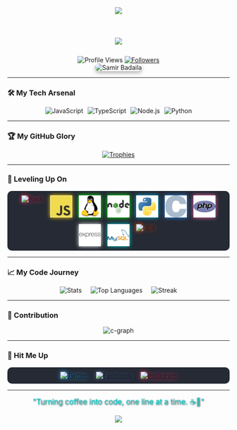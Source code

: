 <p align="center">
  <img src="https://capsule-render.vercel.app/api?type=waving&color=gradient&height=60&section=header"/>
</p>

<h1 align="center">
  <img src="https://readme-typing-svg.demolab.com/?font=Architects+Daughter&size=25&pause=1000&color=FF5722&center=true&vCenter=true&width=500&lines=Hey+there+%F0%9F%91%8B;I%27m+Samir+Badaila.;Backend+Wizard+%F0%9F%94%A7+Crafting+APIs.;Web+Scraping+%7C+Automation+%7C+Bots.;Scaling+Code+with+Node.js+%2B+MongoDB.;From+Idea+to+Deployment+%E2%9C%85">
</h1>

<div align="center">
  <img src="https://komarev.com/ghpvc/?username=notsopreety&label=Profile%20Views&color=ff2e63&style=flat-square" alt="Profile Views" />
  <a href="https://github.com/notsopreety">
    <img src="https://img.shields.io/github/followers/notsopreety?label=Followers&style=social&color=ff2e63" alt="Followers" />
  </a>
</div>

<div align="center">
  <img src="https://cardivo.vercel.app/api?name=Samir%20Badaila&description=Dev%20Enthusiast%20•%20Always%20Learning%20and%20Building&image=https://samirb.com.np/assets/authors/samir-badaila.jpg&backgroundColor=%23f0f4f8&pattern=floatingCogs&colorPattern=%23d1e3f0&fontColor=%23223a5e&iconColor=%235c7caa&github=notsopreety&twitter=notsopreety&linkedin=samirbadaila&instagram=notsopreety&site=samirbadaila.com.np" alt="Samir Badaila" width="400" style="border-radius: 15px; box-shadow: 0 4px 8px rgba(0,0,0,0.3);" />
</div>

---

### 🛠️ My Tech Arsenal
<div align="center" style="display: flex; flex-wrap: wrap; justify-content: center; gap: 10px;">
  <img src="https://img.shields.io/badge/JavaScript-%23F7DF1E?style=for-the-badge&logo=javascript&logoColor=black&color=ffd700" alt="JavaScript" />
  <img src="https://img.shields.io/badge/TypeScript-%23007ACC?style=for-the-badge&logo=typescript&logoColor=white&color=1e90ff" alt="TypeScript" />
  <img src="https://img.shields.io/badge/Node.js-%23339933?style=for-the-badge&logo=node.js&logoColor=white&color=00ff00" alt="Node.js" />
  <img src="https://img.shields.io/badge/Python-%233776AB?style=for-the-badge&logo=python&logoColor=white&color=00b7eb" alt="Python" />
</div>

---

### 🏆 My GitHub Glory
<div align="center">
  <a href="https://github.com/ryo-ma/github-profile-trophy">
    <img src="https://github-profile-trophy.vercel.app/?username=notsopreety&theme=dracula&no-frame=true&column=6&margin-w=15" alt="Trophies" />
  </a>
</div>

---

### 🌟 Leveling Up On
<div align="center" style="display: flex; flex-wrap: wrap; justify-content: center; gap: 15px; background: #252a34; padding: 10px; border-radius: 10px;">
  <img src="https://www.vectorlogo.zone/logos/gnu_bash/gnu_bash-icon.svg" alt="Bash" width="50" height="50" style="filter: drop-shadow(0 0 5px #ff2e63);" />
  <img src="https://raw.githubusercontent.com/devicons/devicon/master/icons/javascript/javascript-original.svg" alt="JavaScript" width="50" height="50" style="filter: drop-shadow(0 0 5px #ffd700);" />
  <img src="https://raw.githubusercontent.com/devicons/devicon/master/icons/linux/linux-original.svg" alt="Linux" width="50" height="50" style="filter: drop-shadow(0 0 5px #00ff00);" />
  <img src="https://raw.githubusercontent.com/devicons/devicon/master/icons/nodejs/nodejs-original-wordmark.svg" alt="Node.js" width="50" height="50" style="filter: drop-shadow(0 0 5px #00ff00);" />
  <img src="https://raw.githubusercontent.com/devicons/devicon/master/icons/python/python-original.svg" alt="Python" width="50" height="50" style="filter: drop-shadow(0 0 5px #00b7eb);" />
  <img src="https://raw.githubusercontent.com/devicons/devicon/master/icons/c/c-original.svg" alt="C" width="50" height="50" style="filter: drop-shadow(0 0 5px #1e90ff);" />
  <img src="https://raw.githubusercontent.com/devicons/devicon/master/icons/php/php-original.svg" alt="PHP" width="50" height="50" style="filter: drop-shadow(0 0 5px #ff69b4);" />
  <img src="https://raw.githubusercontent.com/devicons/devicon/master/icons/express/express-original-wordmark.svg" alt="Express" width="50" height="50" style="filter: drop-shadow(0 0 5px #fff);" />
  <img src="https://raw.githubusercontent.com/devicons/devicon/master/icons/mysql/mysql-original-wordmark.svg" alt="MySQL" width="50" height="50" style="filter: drop-shadow(0 0 5px #00ced1);" />
  <img src="https://www.vectorlogo.zone/logos/git-scm/git-scm-icon.svg" alt="Git" width="50" height="50" style="filter: drop-shadow(0 0 5px #ff4500);" />
</div>

---

### 📈 My Code Journey
<div align="center" style="display: flex; flex-wrap: wrap; justify-content: center; gap: 20px;">
  <img src="https://github-readme-stats.vercel.app/api?username=notsopreety&show_icons=true&theme=midnight-purple&hide_border=true&bg_color=1a1b27" alt="Stats" />
  <img src="https://github-readme-stats.vercel.app/api/top-langs?username=notsopreety&show_icons=true&theme=midnight-purple&hide_border=true&layout=compact&bg_color=1a1b27" alt="Top Languages" />
  <img src="https://github-readme-streak-stats.herokuapp.com/?user=notsopreety&theme=midnight-purple&hide_border=true&background=1a1b27" alt="Streak" />
</div>

------

### 🌟 Contribution
<div align="center">
    <img src="https://github-readme-activity-graph.vercel.app/graph?username=notsopreety&theme=react-dark&area=true&radius=20&days=30&custom_title=My%20This%20Month%20Contribution%20Graph" alt="c-graph" />
</div>

---

### 📲 Hit Me Up
<div align="center" style="display: flex; justify-content: center; gap: 20px; background: #252a34; padding: 10px; border-radius: 10px;">
  <a href="https://twitter.com/notsopreety" target="_blank">
    <img src="https://raw.githubusercontent.com/rahuldkjain/github-profile-readme-generator/master/src/images/icons/Social/twitter.svg" alt="Twitter" height="40" width="50" style="filter: drop-shadow(0 0 5px #1da1f2);" />
  </a>
  <a href="https://fb.com/dev.samir.xyz" target="_blank">
    <img src="https://raw.githubusercontent.com/rahuldkjain/github-profile-readme-generator/master/src/images/icons/Social/facebook.svg" alt="Facebook" height="40" width="50" style="filter: drop-shadow(0 0 5px #3b5998);" />
  </a>
  <a href="https://instagram.com/samirxyzz" target="_blank">
    <img src="https://raw.githubusercontent.com/rahuldkjain/github-profile-readme-generator/master/src/images/icons/Social/instagram.svg" alt="Instagram" height="40" width="50" style="filter: drop-shadow(0 0 5px #e1306c);" />
  </a>
</div>

---

<div align="center" style="color: #08d9d6; font-size: 1.2em; text-shadow: 1px 1px 3px #333;">
  "Turning coffee into code, one line at a time. ☕🚀"
</div>


<p align="center">
  <img src="https://capsule-render.vercel.app/api?type=waving&color=gradient&height=60&section=footer"/>
</p>
